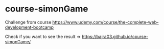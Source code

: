 # course-simonGame

Challenge from course https://www.udemy.com/course/the-complete-web-development-bootcamp

Check if you want to see the result => https://bajra03.github.io/course-simonGame/
